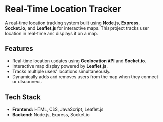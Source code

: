 # Real-Time Location Tracker

A real-time location tracking system built using **Node.js**, **Express**, **Socket.io**, and **Leaflet.js** for interactive maps. This project tracks user location in real-time and displays it on a map.

## Features
- Real-time location updates using **Geolocation API** and **Socket.io**.
- Interactive map display powered by **Leaflet.js**.
- Tracks multiple users' locations simultaneously.
- Dynamically adds and removes users from the map when they connect or disconnect.

## Tech Stack
- **Frontend:** HTML, CSS, JavaScript, Leaflet.js
- **Backend:** Node.js, Express, Socket.io
